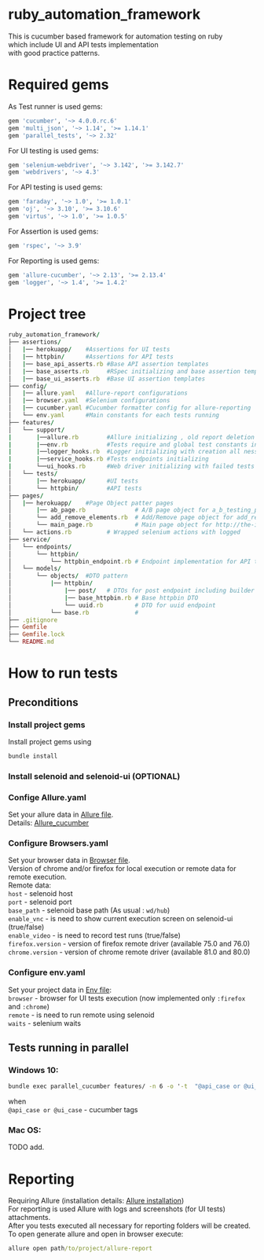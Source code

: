# ruby_automation_framework
This is cucumber based framework for automation testing on ruby  
which include UI and API tests implementation  
with good practice patterns.

# Required gems 
As Test runner is used gems:
```ruby
gem 'cucumber', '~> 4.0.0.rc.6'
gem 'multi_json', '~> 1.14', '>= 1.14.1'
gem 'parallel_tests', '~> 2.32'
```
For UI testing is used gems:  
```ruby
gem 'selenium-webdriver', '~> 3.142', '>= 3.142.7'
gem 'webdrivers', '~> 4.3'
```
For API testing is used gems:
```ruby
gem 'faraday', '~> 1.0', '>= 1.0.1'
gem 'oj', '~> 3.10', '>= 3.10.6'
gem 'virtus', '~> 1.0', '>= 1.0.5'
```
For Assertion is used gems:
```ruby
gem 'rspec', '~> 3.9'
```
For Reporting is used gems:
```ruby
gem 'allure-cucumber', '~> 2.13', '>= 2.13.4'
gem 'logger', '~> 1.4', '>= 1.4.2'
```

# Project tree 
```ruby
ruby_automation_framework/
├── assertions/
│   |── herokuapp/    #Assertions for UI tests
│   |── httpbin/      #Assertions for API tests
│   |── base_api_asserts.rb #Base API assertion templates
│   |── base_asserts.rb     #RSpec initializing and base assertion templates
│   |── base_ui_asserts.rb  #Base UI assertion templates
├── config/
│   |── allure.yaml   #Allure-report configurations
│   |── browser.yaml  #Selenium configurations
│   |── cucumber.yaml #Cucumber formatter config for allure-reporting
│   └── env.yaml      #Main constants for each tests running
├── features/  
│   └── support/  
|       |──allure.rb        #Allure initializing , old report deletion and generation new
|       |──env.rb           #Tests require and global test constants init
|       |──logger_hooks.rb  #Logger initializing with creation all nessesary folders
|       |──service_hooks.rb #Tests endpoints initializing
|       └──ui_hooks.rb      #Web driver initializing with failed tests screen saver
│   └── tests/
│       |── herokuapp/      #UI tests
│       └── httpbin/        #API tests 
├── pages/  
│   |── herokuapp/    #Page Object patter pages
│       |── ab_page.rb              # A/B page object for a_b_testing_page.feature
│       └── add_remove_elements.rb  # Add/Remove page object for add_remove_page.feature
│       └── main_page.rb            # Main page object for http://the-internet.herokuapp.com/
│   └── actions.rb          # Wrapped selenium actions with logged         
├── service/  
│   └── endpoints/ 
│       └── httpbin/
│           └── httpbin_endpoint.rb # Endpoint implementation for API tests using https://httpbin.org/ 
│   └── models/ 
│       └── objects/  #DTO pattern
│           |── httpbin/   
│               |── post/   # DTOs for post endpoint including builder pattern for Actors and Role classes
│               |── base_httpbin.rb # Base httpbin DTO
│               └── uuid.rb         # DTO for uuid endpoint
│           └── base.rb             #
├── .gitignore 
├── Gemfile  
├── Gemfile.lock  
└── README.md
```

# How to run tests  
## Preconditions  
### Install project gems
Install project gems using  
```ruby
bundle install
```
### Install selenoid and selenoid-ui (OPTIONAL)
### Confige Allure.yaml
Set your allure data in [Allure file](config/allure.yaml).  
Details: [Allure_cucumber](https://github.com/allure-framework/allure-ruby/blob/master/allure-cucumber/README.md)
### Configure Browsers.yaml
Set your browser data in [Browser file](config/browser.yaml).  
Version of chrome and/or firefox for local execution or remote data for remote execution.  
Remote data:  
`host` - selenoid host  
`port` - selenoid port  
`base_path` - selenoid base path (As usual : `wd/hub`)  
`enable_vnc` - is need to show current execution screen on selenoid-ui (true/false)  
`enable_video` - is need to record test runs (true/false)  
`firefox.version` - version of firefox remote driver (available 75.0 and 76.0)  
`chrome.version` - version of chrome remote driver (available 81.0 and 80.0)  
### Configure env.yaml
Set your project data in [Env file](config/env.yaml):  
`browser` - browser for UI tests execution (now implemented only `:firefox` and `:chrome`)  
`remote` - is need to run remote using selenoid  
`waits` - selenium waits  
## Tests running in parallel
### Windows 10:
```cmd
bundle exec parallel_cucumber features/ -n 6 -o '-t  "@api_case or @ui_case" --format pretty --format AllureCucumber::CucumberFormatter --out report/allure-results'
```
when  
`@api_case or @ui_case` - cucumber tags  

### Mac OS:
TODO add.

# Reporting
Requiring Allure (installation details: [Allure installation](https://docs.qameta.io/allure/#_installing_a_commandline))  
For reporting is used Allure with logs and screenshots (for UI tests) attachments.  
After you tests executed all necessary for reporting folders will be created.  
To open generate allure and open in browser execute:  
```cmd
allure open path/to/project/allure-report
```

